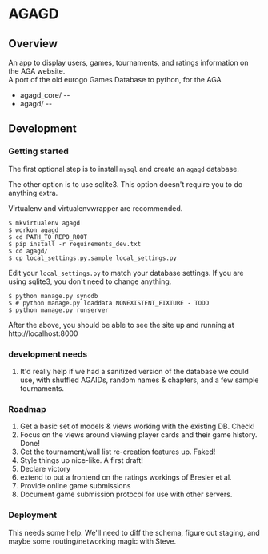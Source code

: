 # AGAGD

## Overview
An app to display users, games, tournaments, and ratings information on the AGA website.  
A port of the old eurogo Games Database to python, for the AGA

 - agagd_core/     --
 - agagd/          -- 

## Development

### Getting started

The first optional step is to install `mysql` and create an `agagd` database.

The other option is to use sqlite3.  This option doesn't require you to do anything extra.

Virtualenv and virtualenvwrapper are recommended.

~~~
$ mkvirtualenv agagd
$ workon agagd 
$ cd PATH_TO_REPO_ROOT
$ pip install -r requirements_dev.txt
$ cd agagd/
$ cp local_settings.py.sample local_settings.py
~~~

Edit your `local_settings.py` to match your database settings.  If you are using sqlite3, you don't need to change anything.

~~~
$ python manage.py syncdb
$ # python manage.py loaddata NONEXISTENT_FIXTURE - TODO
$ python manage.py runserver
~~~

After the above, you should be able to see the site up and running at http://localhost:8000

### development needs
1. It'd really help if we had a sanitized version of the database we could use,
with shuffled AGAIDs, random names & chapters, and a few sample tournaments.

### Roadmap

1. Get a basic set of models & views working with the existing DB. Check!
2. Focus on the views around viewing player cards and their game history. Done!
3. Get the tournament/wall list re-creation features up. Faked!
4. Style things up nice-like. A first draft!
5. Declare victory
6. extend to put a frontend on the ratings workings of Bresler et al.
7. Provide online game submissions
8. Document game submission protocol for use with other servers.


### Deployment

This needs some help.  We'll need to diff the schema, figure out staging, 
and maybe some routing/networking magic with Steve.




